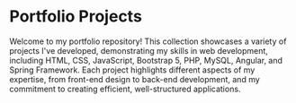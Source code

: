# Portfolio Projects

Welcome to my portfolio repository! This collection showcases a variety of projects I've developed, demonstrating my skills in web development, including HTML, CSS, JavaScript, Bootstrap 5, PHP, MySQL, Angular, and Spring Framework. Each project highlights different aspects of my expertise, from front-end design to back-end development, and my commitment to creating efficient, well-structured applications.
